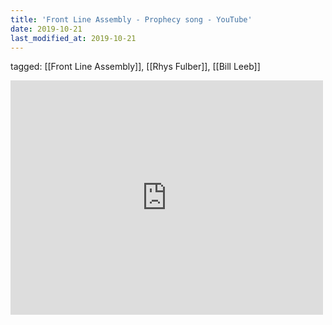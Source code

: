 ```yaml
---
title: 'Front Line Assembly - Prophecy song - YouTube'
date: 2019-10-21
last_modified_at: 2019-10-21
---
```

tagged: [[Front Line Assembly]], [[Rhys Fulber]], [[Bill Leeb]]
<iframe allow="accelerometer; autoplay; clipboard-write; encrypted-media; gyroscope; picture-in-picture" allowfullscreen="" frameborder="0" height="375" id="youtube_iframe" src="https://www.youtube.com/embed/IEkoGV8hUR8?feature=oembed&amp;enablejsapi=1&amp;origin=https://safe.txmblr.com&amp;wmode=opaque" width="500"></iframe>